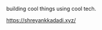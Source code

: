 building cool things using cool tech.

https://shreyankkadadi.xyz/

<!---
sk28832/sk28832 is a ✨ special ✨ repository because its `README.md` (this file) appears on your GitHub profile.
You can click the Preview link to take a look at your changes.
--->
